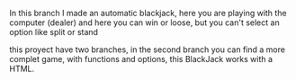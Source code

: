 In this branch I made an automatic blackjack, here you are playing with the computer (dealer) and here you can win or loose, but you can't select an option like split or stand

this proyect have two branches, in the second branch you can find a more complet game, with functions and options, this BlackJack works with a HTML.
